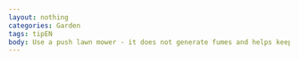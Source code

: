 ```yaml
---
layout: nothing
categories: Garden
tags: tipEN
body: Use a push lawn mower - it does not generate fumes and helps keep fit.
---
```

